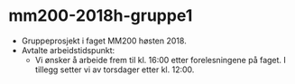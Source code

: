 # mm200-2018h-gruppe1
* Gruppeprosjekt i faget MM200 høsten 2018.
* Avtalte arbeidstidspunkt: 
  * Vi ønsker å arbeide frem til kl. 16:00 etter forelesningene på faget. I tillegg setter vi av torsdager etter kl. 12:00.

